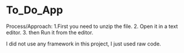 # To_Do_App
Process/Approach: 
1.First you need to unzip the file.
2. Open it in a text editor.
3. then Run it from the editor.

I did not use any framework in this project, I just used raw code.
